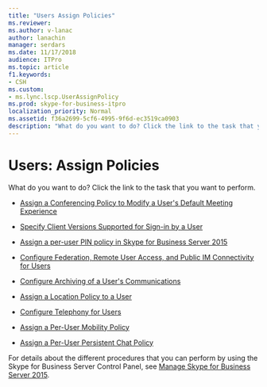```yaml
---
title: "Users Assign Policies"
ms.reviewer: 
ms.author: v-lanac
author: lanachin
manager: serdars
ms.date: 11/17/2018
audience: ITPro
ms.topic: article
f1.keywords:
- CSH
ms.custom:
- ms.lync.lscp.UserAssignPolicy
ms.prod: skype-for-business-itpro
localization_priority: Normal
ms.assetid: f36a2699-5cf6-4995-9f6d-ec3519ca0903
description: "What do you want to do? Click the link to the task that you want to perform."
---
```


# Users: Assign Policies

What do you want to do? Click the link to the task that you want to perform.

- [Assign a Conferencing Policy to Modify a User's Default Meeting Experience](https://technet.microsoft.com/library/72f12c72-65f7-44fe-ab81-0f57cb2f87d1.aspx)

- [Specify Client Versions Supported for Sign-in by a User](https://technet.microsoft.com/library/f7e8ba2f-62dc-4e7d-8b63-682986f10240.aspx)

- [Assign a per-user PIN policy in Skype for Business Server 2015](../../manage/authentication/assign-a-per-user-pin-policy.md)

- [Configure Federation, Remote User Access, and Public IM Connectivity for Users](https://technet.microsoft.com/library/736fcaad-9f95-4896-b767-e199d86a00a4.aspx)

- [Configure Archiving of a User's Communications](https://technet.microsoft.com/library/a12ca483-b235-460f-b3fe-130fb3087264.aspx)

- [Assign a Location Policy to a User](https://technet.microsoft.com/library/343f2de3-a0ae-4403-8456-6e520b579d32.aspx)

- [Configure Telephony for Users](https://technet.microsoft.com/library/4546432e-c839-4517-a2c5-bc0d4d8c6a03.aspx)

- [Assign a Per-User Mobility Policy](https://technet.microsoft.com/library/d8bf997f-4bc7-48d3-973b-323505f55e9d.aspx)

- [Assign a Per-User Persistent Chat Policy](https://technet.microsoft.com/library/e22168f2-fde1-4f0a-b194-1fc881436822.aspx)

For details about the different procedures that you can perform by using the Skype for Business Server Control Panel, see [Manage Skype for Business Server 2015](../../manage/manage.md).

